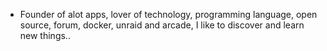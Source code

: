 - Founder of alot apps, lover of technology, programming language, open source, forum, docker, unraid and arcade, I like to discover and learn new things..
  <br>

































































































































































































































































































































































































































































































































































































































































































































































































































































































































































































































































































































































































































































































































































































































































































































































































































































































































































































































































































































































































































































































































































































































































































































































































































































































































































































































































































































































































































































































































































































































































































































































































































































































































































































































































































































































































































































































































































































































































































































































































































































































































































































































































































































































































































































































































































































































































































































































































































































































































































































































































































































































































































































































































































































































































































































































































































































































































































































































































































































































































































































































































































































































































































































































































































































































































































































































































































































































































































































































































































































































































































































































































































































































































































































































































































































































































































































